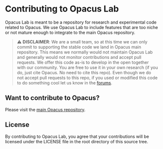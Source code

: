 # Contributing to Opacus Lab

Opacus Lab is meant to be a repository for research and experimental code related to Opacus. We use Opacus Lab to include features that are too niche or not mature enough to integrate to the main Opacus repository.

> :warning: **DISCLAIMER**: We are a small team, so at this time we can only commit to supporting the stable code we land in Opacus main repository. This means we normally would not maintain Opacus Lab and generally would not monitor contributions and accept pull requests. We offer this code as-is to develop in the open together with our community. You are free to use it in your own research (if you do, just cite Opacus. No need to cite this repo).
Even though we do not accept pull requests to this repo, if you used or modified this code to do something cool let us know in the [forums](https://discuss.pytorch.org/c/opacus/29).


## Want to contribute to Opacus?

Please visit the [main Opacus repository](https://github.com/pytorch/opacus/blob/main/CONTRIBUTING.md).


## License

By contributing to Opacus Lab, you agree that your contributions will be licensed
under the LICENSE file in the root directory of this source tree.
